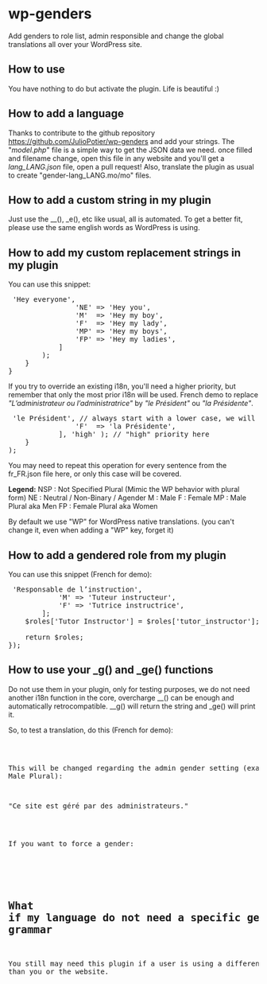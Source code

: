 
# wp-genders
Add genders to role list, admin responsible and change the global translations all over your WordPress site.

## How to use
You have nothing to do but activate the plugin. Life is beautiful :)

## How to add a language
Thanks to contribute to the github repository https://github.com/JulioPotier/wp-genders and add your strings.
The "*model.php*" file is a simple way to get the JSON data we need. once filled and filename change, open this file in any website and you'll get a *lang_LANG.json* file, open a pull request!
Also, translate the plugin as usual to create "gender-lang_LANG.mo/mo" files.

## How to add a custom string in my plugin
Just use the __(), _e(), etc like usual, all is automated. To get a better fit, please use the same english words as WordPress is using.

## How to add my custom replacement strings in my plugin
You can use this snippet:
<pre><?php
add_action( 'plugins_loaded', function() {
   if ( function_exists( 'add_gendered_translation' ) ) {
	    add_gendered_translation( 'Hey my man or woman', // sentence to translate in your plugin with __() as usual
			[ // gendered translation in your language. Repeat for each needed language.
				'NSP' => 'Hey everyone',
				'NE' => 'Hey you',
				'M'  => 'Hey my boy',
				'F'  => 'Hey my lady',
				'MP' => 'Hey my boys',
				'FP' => 'Hey my ladies',
			]
	    );
    }
}</pre>
If you try to override an existing i18n, you'll need a higher priority, but remember that only the most prior i18n will be used.
French demo to replace *"L’administrateur ou l’administratrice"* by *"le Président"* ou *"la Présidente"*.
<pre><?php
add_action( 'init', function() {
	add_gendered_translation( "[Ll][’']administrateur ou l[’']administratrice",
			[
				'M'  => 'le Président', // always start with a lower case, we will handle the upper if needed.
				'F'  => 'la Présidente',
			], 'high' ); // "high" priority here
	}
);
</pre>
You may need to repeat this operation for every sentence from the fr_FR.json file here, or only this case will be covered.

**Legend:**
NSP : Not Specified Plural (Mimic the WP behavior with plural form)
NE : Neutral / Non-Binary / Agender
M : Male
F : Female
MP : Male Plural aka Men
FP : Female Plural aka Women

By default we use "WP" for WordPress native translations. (you can't change it, even when adding a "WP" key, forget it)
## How to add a gendered role from my plugin
You can use this snippet (French for demo):
<pre><?php
add_filter( 'roles_gendered', function( $roles ) {
	$roles['tutor_instructor'] =
	    [ // "tutor_instructor" key from LMS plugin
			'NE' => 'Responsable de l’instruction',
			'M' => 'Tuteur instructeur',
			'F' => 'Tutrice instructrice',
		];
	$roles['Tutor Instructor'] = $roles['tutor_instructor']; // "Tutor Instructor" english label from LMS plugin
	
	return $roles;
});</pre>
## How to use your _g() and _ge() functions
Do not use them in your plugin, only for testing purposes, we do not need another i18n function in the core, overcharge __() can be enough and automatically retrocompatible.
__g() will return the string and _ge() will print it.

So, to test a translation, do this (French for demo):
<pre><?php
_ge( 'Ce site est géré par un administrateur ou une administratrice' );
</pre>
This will be changed regarding the admin gender setting (example: Male Plural):
<pre>"Ce site est géré par des administrateurs."</pre>
If you want to force a gender:
<pre><?php
_ge( 'Ce site est géré par un administrateur ou une administratrice', 'F' );
"Ce site est géré par une administratrice."</pre>


## What if my language do not need a specific gender because of its native grammar
You still may need this plugin if a user is using a different locale than you or the website.